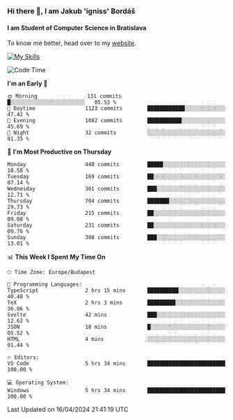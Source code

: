 ### Hi there 👋, I am Jakub 'igniss' Bordáš

#### I am Student of Computer Science in Bratislava
To know me better, head over to my [website](https://bordas.sk).

[![My Skills](https://skillicons.dev/icons?i=js,html,css,figma,svelte,java,kotlin,python,postgresql,typescript,nest,nodejs)](https://bordas.sk)


<!--START_SECTION:waka-->
![Code Time](http://img.shields.io/badge/Code%20Time-1%2C467%20hrs%2016%20mins-blue)

**I'm an Early 🐤** 

```text
🌞 Morning                131 commits         █░░░░░░░░░░░░░░░░░░░░░░░░   05.53 % 
🌆 Daytime                1123 commits        ████████████░░░░░░░░░░░░░   47.42 % 
🌃 Evening                1082 commits        ███████████░░░░░░░░░░░░░░   45.69 % 
🌙 Night                  32 commits          ░░░░░░░░░░░░░░░░░░░░░░░░░   01.35 % 
```
📅 **I'm Most Productive on Thursday** 

```text
Monday                   440 commits         █████░░░░░░░░░░░░░░░░░░░░   18.58 % 
Tuesday                  169 commits         ██░░░░░░░░░░░░░░░░░░░░░░░   07.14 % 
Wednesday                301 commits         ███░░░░░░░░░░░░░░░░░░░░░░   12.71 % 
Thursday                 704 commits         ███████░░░░░░░░░░░░░░░░░░   29.73 % 
Friday                   215 commits         ██░░░░░░░░░░░░░░░░░░░░░░░   09.08 % 
Saturday                 231 commits         ██░░░░░░░░░░░░░░░░░░░░░░░   09.76 % 
Sunday                   308 commits         ███░░░░░░░░░░░░░░░░░░░░░░   13.01 % 
```


📊 **This Week I Spent My Time On** 

```text
🕑︎ Time Zone: Europe/Budapest

💬 Programming Languages: 
TypeScript               2 hrs 15 mins       ██████████░░░░░░░░░░░░░░░   40.48 % 
TeX                      2 hrs 3 mins        █████████░░░░░░░░░░░░░░░░   36.86 % 
Svelte                   42 mins             ███░░░░░░░░░░░░░░░░░░░░░░   12.62 % 
JSON                     18 mins             █░░░░░░░░░░░░░░░░░░░░░░░░   05.52 % 
HTML                     4 mins              ░░░░░░░░░░░░░░░░░░░░░░░░░   01.44 % 

🔥 Editors: 
VS Code                  5 hrs 34 mins       █████████████████████████   100.00 % 

💻 Operating System: 
Windows                  5 hrs 34 mins       █████████████████████████   100.00 % 
```


 Last Updated on 16/04/2024 21:41:19 UTC
<!--END_SECTION:waka-->
